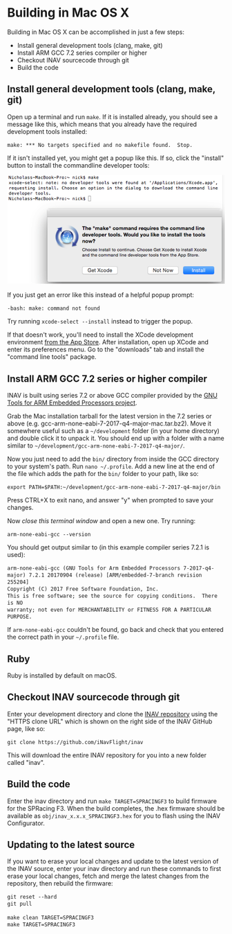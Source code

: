 # Building in Mac OS X

Building in Mac OS X can be accomplished in just a few steps:

* Install general development tools (clang, make, git)
* Install ARM GCC 7.2 series compiler or higher
* Checkout INAV sourcecode through git
* Build the code

## Install general development tools (clang, make, git)

Open up a terminal and run `make`. If it is installed already, you should see a message like this, which means that you
already have the required development tools installed:

```
make: *** No targets specified and no makefile found.  Stop.
```

If it isn't installed yet, you might get a popup like this. If so, click the "install" button to install the commandline
developer tools:

![Prompt to install developer tools](assets/mac-prompt-tools-install.png)

If you just get an error like this instead of a helpful popup prompt:

```
-bash: make: command not found
```

Try running `xcode-select --install` instead to trigger the popup.

If that doesn't work, you'll need to install the XCode development environment [from the App Store][]. After
installation, open up XCode and enter its preferences menu. Go to the "downloads" tab and install the
"command line tools" package.

[from the App Store]: https://itunes.apple.com/us/app/xcode/id497799835

## Install ARM GCC 7.2 series or higher compiler

INAV is built using series 7.2 or above GCC compiler provided by the [GNU Tools for ARM Embedded Processors project][].

Grab the Mac installation tarball for the latest version in the 7.2 series or above (e.g. gcc-arm-none-eabi-7-2017-q4-major-mac.tar.bz2). Move it somewhere useful
such as a `~/development` folder (in your home directory) and double click it to unpack it. You should end up with a
folder with a name similar to `~/development/gcc-arm-none-eabi-7-2017-q4-major/`.

Now you just need to add the `bin/` directory from inside the GCC directory to your system's path. Run `nano ~/.profile`. Add a
new line at the end of the file which adds the path for the `bin/` folder to your path, like so:

```
export PATH=$PATH:~/development/gcc-arm-none-eabi-7-2017-q4-major/bin
```

Press CTRL+X to exit nano, and answer "y" when prompted to save your changes.

Now *close this terminal window* and open a new one. Try running:

```
arm-none-eabi-gcc --version
```

You should get output similar to (in this example compiler series 7.2.1 is used):

```
arm-none-eabi-gcc (GNU Tools for Arm Embedded Processors 7-2017-q4-major) 7.2.1 20170904 (release) [ARM/embedded-7-branch revision 255204]
Copyright (C) 2017 Free Software Foundation, Inc.
This is free software; see the source for copying conditions.  There is NO
warranty; not even for MERCHANTABILITY or FITNESS FOR A PARTICULAR PURPOSE.
```

If `arm-none-eabi-gcc` couldn't be found, go back and check that you entered the correct path in your `~/.profile` file.

[GNU Tools for ARM Embedded Processors project]: https://developer.arm.com/open-source/gnu-toolchain/gnu-rm/downloads

## Ruby

Ruby is installed by default on macOS.

## Checkout INAV sourcecode through git

Enter your development directory and clone the [INAV repository][] using the "HTTPS clone URL" which is shown on
the right side of the INAV GitHub page, like so:

```
git clone https://github.com/iNavFlight/inav
```

This will download the entire INAV repository for you into a new folder called "inav".

[INAV repository]: https://github.com/iNavFlight/inav.git

## Build the code

Enter the inav directory and run `make TARGET=SPRACINGF3` to build firmware for the SPRacing F3. When the build completes,
the .hex firmware should be available as `obj/inav_x.x.x_SPRACINGF3.hex` for you to flash using the INAV
Configurator.

## Updating to the latest source

If you want to erase your local changes and update to the latest version of the INAV source, enter your
inav directory and run these commands to first erase your local changes, fetch and merge the latest
changes from the repository, then rebuild the firmware:

```
git reset --hard
git pull

make clean TARGET=SPRACINGF3
make TARGET=SPRACINGF3
```
